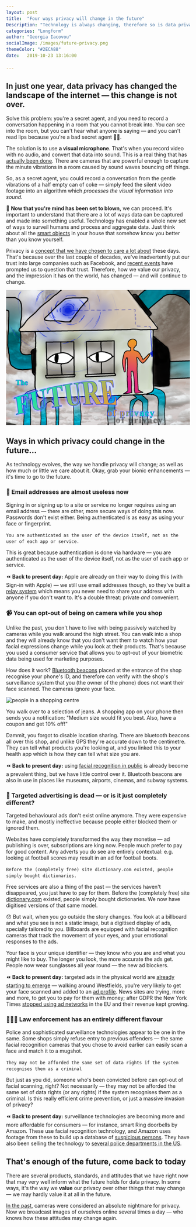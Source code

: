 ```yaml
---
layout: post
title:  "Four ways privacy will change in the future"
Description: "Technology is always changing, therefore so is data privacy, and how we handle it. Here I've outlined four distinct ways it could change, from facial recognition used in public to adverts pushed to your phone while you shop"
categories: "Longform"
author: "Georgia Iacovou"
socialImage: /images/future-privacy.png
themeColor: "#2ECA88"
date:   2019-10-23 13:16:00

---
```


## In just one year, data privacy has changed the landscape of the internet — this change is not over.

Solve this problem: you're a secret agent, and you need to record a conversation happening in a room that you cannot break into. You can see into the room, but you can't hear what anyone is saying — and you can't read lips because you're a bad secret agent 🕵️‍♀️.

The solution is to use **a visual microphone**. That's when you record video with no audio, and convert that data into sound. This is a real thing that has [actually been done](https://www.youtube.com/watch?v=FKXOucXB4a8&feature=youtu.be). There are cameras that are powerful enough to capture the minute vibrations in a room caused by sound waves bouncing off things. 

So, as a secret agent, you could record a conversation from the gentle vibrations of a half empty can of coke — simply feed the silent video footage into an algorithm which *processes the visual information into sound.*

🤯 **Now that you're mind has been set to blown,** we can proceed. It's important to understand that there are a lot of ways data can be captured and made into something useful. Technology has enabled a whole new set of ways to surveil humans and process and aggregate data. Just think about all the [smart objects](https://metomic.io/blog/main/2019/10/02/smart-devices.html) in your house that somehow know you better than you know yourself.

Privacy is a [concept that we have chosen to care a lot about](https://metomic.io/blog/main/2019/10/08/privacy-history.html) these days. That's because over the last couple of decades, we've inadvertently put our trust into large companies such as Facebook, and [recent events](https://metomic.io/blog/main/2019/03/20/How-Facebook-Have-Built-Up-Your-Trust-Over-The-Years.html) have prompted us to question that trust. Therefore, how we value our privacy, and the impression it has on the world, has changed — and will continue to change.

![Illustration of the future of privacy](/images/future-privacy.png)

## Ways in which privacy could change in the future...

As technology evolves, the way we handle privacy will change; as well as how much or little we care about it. Okay, grab your bionic enhancements — it's time to go to the future.

### 💌 Email addresses are almost useless now

Signing in or signing up to a site or service no longer requires using an email address — there are other, more secure ways of doing this now. Passwords don't exist either. Being authenticated is as easy as using your face or fingerprint. 

`You are authenticated as the user of the device itself, not as the user of each app or service.`

This is great because authentication is done via hardware — you are authenticated as the user of the device itself, not as the user of each app or service.

⏪ **Back to present day:** Apple are already on their way to doing this (with Sign-in with Apple) — we still use email addresses though, so they've built a [relay system](https://metomic.io/blog/main/2019/07/30/big-tech-doing-privacy.html) which means you never need to share your address with anyone if you don't want to. It's a double threat: private *and* convenient.

### 📹 You can opt-out of being on camera while you shop

Unlike the past, you don't have to live with being passively watched by cameras while you walk around the high street. You can walk into a shop and they will already know that you don't want them to watch how your facial expressions change while you look at their products. That's because you used a consumer service that allows you to opt-out of your biometric data being used for marketing purposes.

How does it work? [Bluetooth beacons](https://en.wikipedia.org/wiki/Bluetooth_low_energy_beacon) placed at the entrance of the shop recognise your phone's ID, and therefore can verify with the shop's surveillance system that you (the owner of the phone) does not want their face scanned. The cameras ignore your face.

![people in a shopping centre](/images/shopping-surveillance.png)

You walk over to a selection of jeans. A shopping app on your phone then sends you a notification: "Medium size would fit you best. Also, have a coupon and get 10% off!" 

Dammit, you forgot to disable location sharing. There are bluetooth beacons all over this shop, and unlike GPS they're accurate down to the centimetre. They can tell what products you're looking at, and you linked this to your health app which is how they can tell what size you are. 

⏪ **Back to present day:** using [facial recognition in public](https://www.independent.co.uk/news/uk/home-news/facial-recognition-kings-cross-shopping-centres-law-epidemic-privacy-a9062956.html) is already become a prevalent thing, but we have little control over it. Bluetooth beacons are also in use in places like museums, airports, cinemas, and subway systems.

### 🏹 Targeted advertising is dead — or is it just completely different?

Targeted behavioural ads don't exist online anymore. They were expensive to make, and mostly ineffective because people either blocked them or ignored them. 

Websites have completely transformed the way they monetise — ad publishing is over, subscriptions are king now. People much prefer to pay for good content. Any adverts you do see are entirely contextual: e.g. looking at football scores may result in an ad for football boots.

`Before the (completely free) site dictionary.com existed, people simply bought dictionaries.`

Free services are also a thing of the past — the services haven't disappeared, you just have to pay for them. Before the (completely free) site [dictionary.com](http://dictionary.com) existed, people simply bought dictionaries. We now have digitised versions of that same model.

😯 But wait, when you go outside the story changes. You look at a billboard and what you see is not a static image, but a digitised display of ads, specially tailored to you. Billboards are equipped with facial recognition cameras that track the movement of your eyes, and your emotional responses to the ads. 

Your face is your unique identifier — they know who you are and what you might like to buy. The longer you look, the more accurate the ads get. People now wear sunglasses all year round — the new ad blockers.

⏪ **Back to present day:** targeted ads in the physical world are [already starting to emerge](https://www.theguardian.com/technology/2019/feb/24/are-you-being-scanned-how-facial-recognition-technology-follows-you-even-as-you-shop) — walking around Westfields, you're very likely to get your face scanned and added to an [ad profile](https://metomic.io/blog/main/2019/09/13/what-is-behavioural-ads.html). News sites are trying, more and more, to get you to pay for them with money; after GDPR the New York Times [stopped using ad networks](https://digiday.com/media/gumgumtest-new-york-times-gdpr-cut-off-ad-exchanges-europe-ad-revenue/) in the EU and their revenue kept growing.

### 👮🏻‍♂️ Law enforcement has an entirely different flavour

Police and sophisticated surveillance technologies appear to be one in the same. Some shops simply refuse entry to previous offenders — the same facial recognition cameras that you chose to avoid earlier can easily scan a face and match it to a mugshot.

`They may not be afforded the same set of data rights if the system recognises them as a criminal`

But just as you did, someone who's been convicted before can opt-out of facial scanning, right? Not necessarily — they may not be afforded the same set of data rights (or any rights) if the system recognises them as a criminal. Is this really efficient crime prevention, or just a massive invasion of privacy?

⏪ **Back to present day:** surveillance technologies are becoming more and more affordable for consumers — for instance, smart Ring doorbells by Amazon. These use facial recognition technology, and Amazon uses footage from these to build up a database of [suspicious persons](https://metomic.io/blog/main/2019/09/11/amazon-ring-security.html). They have also been selling the technology to [several police departments in the US](https://metomic.io/blog/main/2019/09/27/rekognition-regulation.html).

## That's enough of the future, come back to today

There are several products, standards, and attitudes that we have right now that may very well inform what the future holds for data privacy. In some ways, it's the way we **value** our privacy over other things that may change — we may hardly value it at all in the future.

[In the past](https://metomic.io/blog/main/2019/10/08/privacy-history.html), cameras were considered an absolute nightmare for privacy. Now we broadcast images of ourselves online several times a day — who knows how these attitudes may change again.